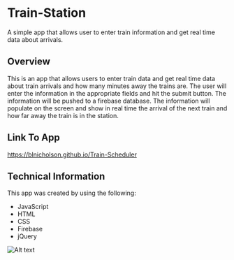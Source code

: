 # **Train-Station**
A simple app that allows user to enter train information and get real time data about arrivals.  

## **Overview**
This is an app that allows users to enter train data and get real time data about train arrivals and how many minutes away the trains are. The user will enter the information in the appropriate fields and hit the submit button.  The information will be pushed to a firebase database.  The information will populate on the screen and show in real time the arrival of the next train and how far away the train is in the station.
## **Link To App**
https://blnicholson.github.io/Train-Scheduler

## **Technical Information**
This app was created by using the following:

* JavaScript
* HTML
* CSS
* Firebase 
* jQuery

![Alt text](assets/images/)



